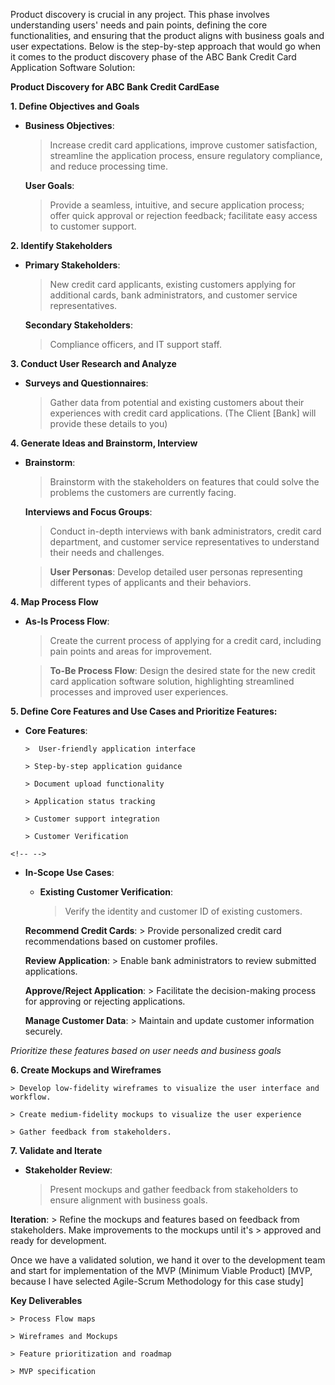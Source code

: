 Product discovery is crucial in any project. This phase involves
understanding users\' needs and pain points, defining the core
functionalities, and ensuring that the product aligns with business
goals and user expectations. Below is the step-by-step approach that
would go when it comes to the product discovery phase of the ABC Bank
Credit Card Application Software Solution:

**Product Discovery for ABC Bank Credit CardEase**

**1. Define Objectives and Goals**

-   **Business Objectives**: 
    > Increase credit card applications, improve customer satisfaction, streamline the application process, ensure
    > regulatory compliance, and reduce processing time.

     **User Goals**: 
    > Provide a seamless, intuitive, and secure application process; offer quick approval or rejection feedback;
    > facilitate easy access to customer support.

**2. Identify Stakeholders**

-   **Primary Stakeholders**: 
    > New credit card applicants, existing customers applying for additional cards, bank administrators, and customer service representatives.

     **Secondary Stakeholders**:
    > Compliance officers, and IT support staff.

**3. Conduct User Research and Analyze**

-  **Surveys and Questionnaires**: 
    > Gather data from potential and existing customers about their experiences with credit card
    > applications. (The Client \[Bank\] will provide these details to you)

**4. Generate Ideas and Brainstorm, Interview**

-   **Brainstorm**: 
    > Brainstorm with the stakeholders on features that could solve the problems the customers are currently facing.

     **Interviews and Focus Groups**: 
    > Conduct in-depth interviews with bank administrators, credit card department, and customer service representatives to understand their needs and challenges.

    > **User Personas**: 
    > Develop detailed user personas representing different types of applicants and their behaviors.

**4. Map Process Flow**

-   **As-Is Process Flow**: 
    > Create the current process of applying for a credit card, including pain points and areas for improvement.

    > **To-Be Process Flow**: 
    > Design the desired state for the new credit card application software solution, highlighting
    > streamlined processes and improved user experiences.

**5. Define Core Features and Use Cases and Prioritize Features:**

-   **Core Features**:

        >  User-friendly application interface

        > Step-by-step application guidance

        > Document upload functionality

        > Application status tracking

        > Customer support integration

        > Customer Verification

```{=html}
<!-- -->
```
-   **In-Scope Use Cases**:

    -   **Existing Customer Verification**: 
        > Verify the identity and customer ID of existing customers.

       **Recommend Credit Cards**: 
        > Provide personalized credit card recommendations based on customer profiles.

       **Review Application**: 
        > Enable bank administrators to review submitted applications.

      **Approve/Reject Application**: 
        > Facilitate the decision-making process for approving or rejecting applications.

      **Manage Customer Data**: 
        > Maintain and update customer information securely.

*Prioritize these features based on user needs and business goals*

**6. Create Mockups and Wireframes**

    > Develop low-fidelity wireframes to visualize the user interface and workflow.

    > Create medium-fidelity mockups to visualize the user experience

    > Gather feedback from stakeholders.

**7. Validate and Iterate**

-   **Stakeholder Review**: 
    > Present mockups and gather feedback from stakeholders to ensure alignment with business goals.

   **Iteration**: 
    > Refine the mockups and features based on feedback from stakeholders. Make improvements to the mockups until it's
    > approved and ready for development.

Once we have a validated solution, we hand it over to the development
team and start for implementation of the MVP (Minimum Viable Product)
\[MVP, because I have selected Agile-Scrum Methodology for this case
study\]

**Key Deliverables**

    > Process Flow maps

    > Wireframes and Mockups

    > Feature prioritization and roadmap

    > MVP specification
